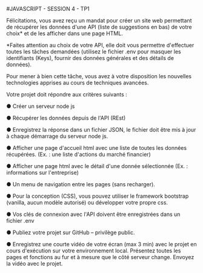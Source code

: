 #JAVASCRIPT - SESSION 4 - TP1

Félicitations, vous avez reçu un mandat pour créer un site web permettant de
récupérer les données d'une API (liste de suggestions en bas) de votre choix* et
de les afficher dans une page HTML.

*Faites attention au choix de votre API, elle doit vous permettre d'effectuer toutes
les tâches demandées (utilisez le fichier .env pour masquer les identifiants (Keys),
fournir des données générales et des détails de données).

Pour mener à bien cette tâche, vous avez à votre disposition les nouvelles
technologies apprises au cours de techniques avancées.

Votre projet doit répondre aux critères suivants :

● Créer un serveur node js

● Récupérer les données depuis de l'API (REst)

● Enregistrez la réponse dans un fichier JSON, le fichier doit être mis à jour à chaque démarrage du serveur node js.

● Afficher une page d'accueil html avec une liste de toutes les données récupérées. (Ex. : une liste d'actions du marché financier)

● Afficher une page html avec le détail d'une donnée sélectionnée (Ex. : informations sur l'entreprise)

● Un menu de navigation entre les pages (sans recharger).

● Pour la conception (CSS), vous pouvez utiliser le framework bootstrap (vanilla, aucun modèle autorisé) ou développer votre propre css.

● Vos clés de connexion avec l'API doivent être enregistrées dans un fichier .env

● Publiez votre projet sur GitHub – privilège public.

● Enregistrez une courte vidéo de votre écran (max 3 min) avec le projet en cours d'exécution sur votre environnement local. Présentez toutes les pages et fonctions au fur et à mesure que le côté serveur change. Envoyez la vidéo avec le projet.